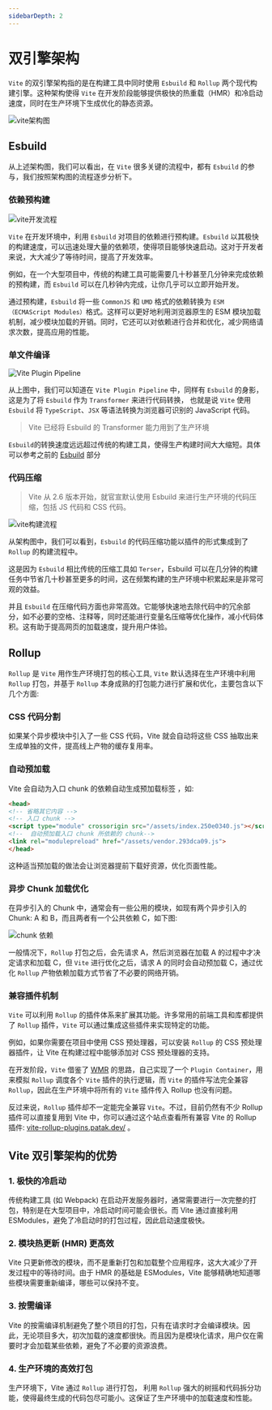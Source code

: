 ```yaml
---
sidebarDepth: 2
---
```

# 双引擎架构

`Vite` 的双引擎架构指的是在构建工具中同时使用 `Esbuild` 和 `Rollup` 两个现代构建引擎。这种架构使得 `Vite` 在开发阶段能够提供极快的热重载（HMR）和冷启动速度，同时在生产环境下生成优化的静态资源。

![vite架构图](@assets/esbuild/vite.png)

## Esbuild

从上述架构图，我们可以看出，在 `Vite` 很多关键的流程中，都有 `Esbuild` 的参与，我们按照架构图的流程逐步分析下。

### 依赖预构建

![vite开发流程](@assets/vite/dev.png)

`Vite` 在开发环境中，利用 `Esbuild` 对项目的依赖进行预构建。`Esbuild` 以其极快的构建速度，可以迅速处理大量的依赖项，使得项目能够快速启动。这对于开发者来说，大大减少了等待时间，提高了开发效率。

例如，在一个大型项目中，传统的构建工具可能需要几十秒甚至几分钟来完成依赖的预构建，而 `Esbuild` 可以在几秒钟内完成，让你几乎可以立即开始开发。

通过预构建，`Esbuild` 将一些 `CommonJS` 和 `UMD` 格式的依赖转换为 `ESM（ECMAScript Modules）`格式。这样可以更好地利用浏览器原生的 ESM 模块加载机制，减少模块加载的开销。同时，它还可以对依赖进行合并和优化，减少网络请求次数，提高应用的性能。

### 单文件编译

![Vite Plugin Pipeline](@assets/vite/plugin.png)

从上图中，我们可以知道在 `Vite Plugin Pipeline` 中，同样有 `Esbuild` 的身影，这是为了将 `Esbuild` 作为 `Transformer` 来进行代码转换， 也就是说 `Vite` 使用 `Esbuild` 将 `TypeScript`、`JSX` 等语法转换为浏览器可识别的 JavaScript 代码。

> Vite 已经将 Esbuild 的 Transformer 能力用到了生产环境

`Esbuild`的转换速度远远超过传统的构建工具，使得生产构建时间大大缩短。具体可以参考之前的 [Esbuild](/advanced/esbuild/) 部分


### 代码压缩

> Vite 从 2.6 版本开始，就官宣默认使用 Esbuild 来进行生产环境的代码压缩，包括 JS 代码和 CSS 代码。

![vite构建流程](@assets/vite/prd.png)

从架构图中，我们可以看到，`Esbuild` 的代码压缩功能以插件的形式集成到了 `Rollup` 的构建流程中。

这是因为 `Esbuild` 相比传统的压缩工具如 `Terser`，Esbuild 可以在几分钟的构建任务中节省几十秒甚至更多的时间，这在频繁构建的生产环境中积累起来是非常可观的效益。

并且 `Esbuild` 在压缩代码方面也非常高效。它能够快速地去除代码中的冗余部分，如不必要的空格、注释等，同时还能进行变量名压缩等优化操作，减小代码体积。这有助于提高网页的加载速度，提升用户体验。


## Rollup

`Rollup` 是 `Vite` 用作生产环境打包的核心工具, `Vite` 默认选择在生产环境中利用 `Rollup` 打包，并基于 `Rollup` 本身成熟的打包能力进行扩展和优化，主要包含以下几个方面:

### CSS 代码分割

如果某个异步模块中引入了一些 CSS 代码，Vite 就会自动将这些 CSS 抽取出来生成单独的文件，提高线上产物的缓存复用率。

### 自动预加载

Vite 会自动为入口 chunk 的依赖自动生成预加载标签 <link rel="modulepreload"> ，如:

```html
<head>
<!-- 省略其它内容 -->
<!-- 入口 chunk -->
<script type="module" crossorigin src="/assets/index.250e0340.js"></script>
<!--  自动预加载入口 chunk 所依赖的 chunk-->
<link rel="modulepreload" href="/assets/vendor.293dca09.js">
</head>
```

这种适当预加载的做法会让浏览器提前下载好资源，优化页面性能。

### 异步 Chunk 加载优化
在异步引入的 Chunk 中，通常会有一些公用的模块，如现有两个异步引入的 Chunk: A 和 B，而且两者有一个公共依赖 C，如下图:

![chunk 依赖](@assets/vite/chunk.png)

一般情况下，`Rollup` 打包之后，会先请求 A，然后浏览器在加载 A 的过程中才决定请求和加载 C，但 `Vite` 进行优化之后，请求 A 的同时会自动预加载 C，通过优化 `Rollup` 产物依赖加载方式节省了不必要的网络开销。

### 兼容插件机制

`Vite` 可以利用 `Rollup` 的插件体系来扩展其功能。许多常用的前端工具和库都提供了 `Rollup` 插件，`Vite` 可以通过集成这些插件来实现特定的功能。

例如，如果你需要在项目中使用 CSS 预处理器，可以安装 `Rollup` 的 CSS 预处理器插件，让 Vite 在构建过程中能够添加对 CSS 预处理器的支持。

在开发阶段，`Vite` 借鉴了 [WMR](https://github.com/preactjs/wmr) 的思路，自己实现了一个 `Plugin Container`，用来模拟 `Rollup` 调度各个 `Vite` 插件的执行逻辑，而 `Vite` 的插件写法完全兼容 `Rollup`，因此在生产环境中将所有的 `Vite` 插件传入 Rollup 也没有问题。

反过来说，`Rollup` 插件却不一定能完全兼容 `Vite`。不过，目前仍然有不少 Rollup 插件可以直接复用到 Vite 中，你可以通过这个站点查看所有兼容 Vite 的 Rollup 插件: [vite-rollup-plugins.patak.dev/](https://vite-rollup-plugins.patak.dev/) 。

## Vite 双引擎架构的优势

### 1. **极快的冷启动**
传统构建工具 (如 Webpack) 在启动开发服务器时，通常需要进行一次完整的打包，特别是在大型项目中，冷启动时间可能会很长。而 Vite 通过直接利用 ESModules，避免了冷启动时的打包过程，因此启动速度极快。

### 2. **模块热更新 (HMR) 更高效**
Vite 只更新修改的模块，而不是重新打包和加载整个应用程序，这大大减少了开发过程中的等待时间。由于 HMR 的基础是 ESModules，Vite 能够精确地知道哪些模块需要重新编译，哪些可以保持不变。

### 3. **按需编译**
Vite 的按需编译机制避免了整个项目的打包，只有在请求时才会编译模块。因此，无论项目多大，初次加载的速度都很快。而且因为是模块化请求，用户仅在需要时才会加载某些依赖，避免了不必要的资源浪费。

### 4. **生产环境的高效打包**
生产环境下，Vite 通过 `Rollup` 进行打包， 利用 `Rollup` 强大的树摇和代码拆分功能，使得最终生成的代码包尽可能小。这保证了生产环境中的加载速度和性能。